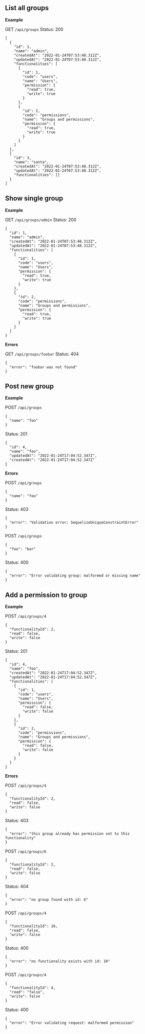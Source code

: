 ## List all groups

**Example**

GET `/api/groups` 
Status: 200

```
[
  {
    "id": 1,
    "name": "admin",
    "createdAt": "2022-01-24T07:53:48.312Z",
    "updatedAt": "2022-01-24T07:53:48.312Z",
    "functionalities": [
      {
        "id": 1,
        "code": "users",
        "name": "Users",
        "permission": {
          "read": true,
          "write": true
        }
      },
      {
        "id": 2,
        "code": "permissions",
        "name": "Groups and permissions",
        "permission": {
          "read": true,
          "write": true
        }
      }
    ]
  },
  {
    "id": 3,
    "name": "santa",
    "createdAt": "2022-01-24T07:53:48.312Z",
    "updatedAt": "2022-01-24T07:53:48.312Z",
    "functionalities": []
  }
]
```

## Show single group

**Example**

GET `/api/groups/admin`
Status: 200

```
{
  "id": 1,
  "name": "admin",
  "createdAt": "2022-01-24T07:53:48.312Z",
  "updatedAt": "2022-01-24T07:53:48.312Z",
  "functionalities": [
    {
      "id": 1,
      "code": "users",
      "name": "Users",
      "permission": {
        "read": true,
        "write": true
      }
    },
    {
      "id": 2,
      "code": "permissions",
      "name": "Groups and permissions",
      "permission": {
        "read": true,
        "write": true
      }
    }
  ]
}
```

**Errors**

GET `/api/groups/foobar`
Status: 404

```
{
  "error": "foobar was not found"
}
```

## Post new group

**Example** 

POST `/api/groups`
```
{
  "name": "foo"
}
```

Status: 201

```
{
  "id": 4,
  "name": "foo",
  "updatedAt": "2022-01-24T17:04:52.347Z",
  "createdAt": "2022-01-24T17:04:52.347Z"
}
```

**Errors**

POST `/api/groups`
```
{
  "name": "foo"
}
```

Status: 403

```
{
  "error": "Validation error: SequelizeUniqueConstraintError"
}
```

POST `/api/groups`
```
{
  "foo": "bar"
}
```

Status: 400

```
{
  "error": "Error validating group: malformed or missing name"
}
```

## Add a permission to group

**Example**

POST `/api/groups/4`
```
{
  "functionalityId": 2,
  "read": false,
  "write": false
}
```

Status: 201

```
{
  "id": 4,
  "name": "foo",
  "createdAt": "2022-01-24T17:04:52.347Z",
  "updatedAt": "2022-01-24T17:04:52.347Z",
  "functionalities": [
    {
      "id": 1,
      "code": "users",
      "name": "Users",
      "permission": {
        "read": false,
        "write": false
      }
    },
    {
      "id": 2,
      "code": "permissions",
      "name": "Groups and permissions",
      "permission": {
        "read": false,
        "write": false
      }
    }
  ]
}
```

**Errors**

POST `/api/groups/4`
```
{
  "functionalityId": 2,
  "read": false,
  "write": false
}
```

Status: 403

```
{
  "error": "this group already has permission set to this functionality"
}
```

POST `/api/groups/6`
```
{
  "functionalityId": 2,
  "read": false,
  "write": false
}
```

Status: 404

```
{
  "error": "no group found with id: 6"
}
```

POST `/api/groups/4`
```
{
  "functionalityId": 10,
  "read": false,
  "write": false
}
```

Status: 400

```
{
  "error": "no functionality exists with id: 10"
}
```

POST `/api/groups/4`
```
{
  "functionalityId": 4,
  "read": "false",
  "write": false
}
```

Status: 400

```
{
  "error": "Error validating request: malformed permission"
}
```
